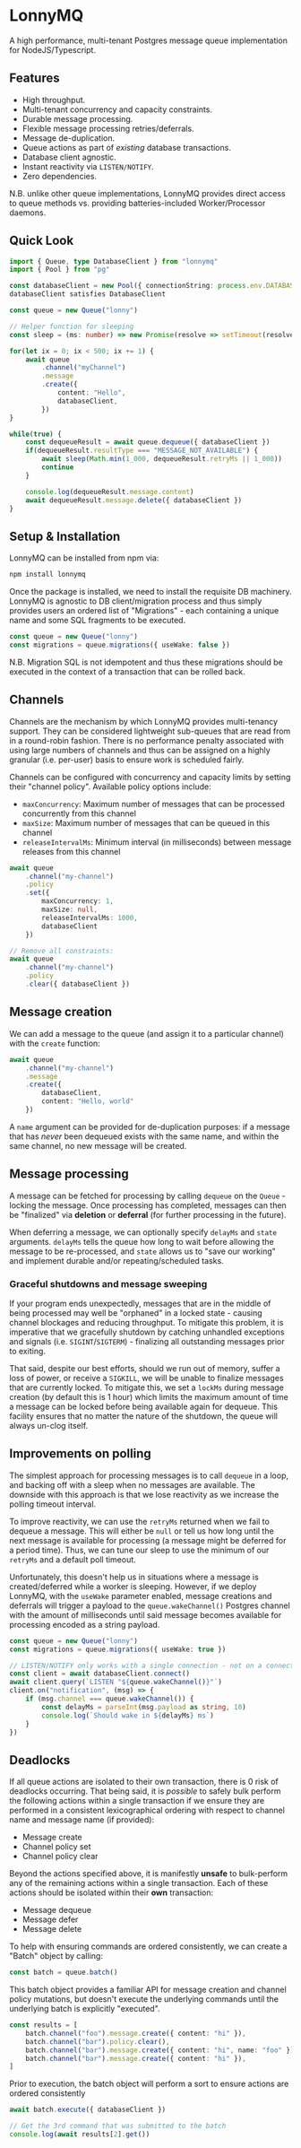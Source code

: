 # LonnyMQ

A high performance, multi-tenant Postgres message queue implementation for NodeJS/Typescript.

## Features

  - High throughput.
  - Multi-tenant concurrency and capacity constraints.
  - Durable message processing.
  - Flexible message processing retries/deferrals.
  - Message de-duplication.
  - Queue actions as part of *existing* database transactions.
  - Database client agnostic.
  - Instant reactivity via `LISTEN/NOTIFY`.
  - Zero dependencies.

N.B. unlike other queue implementations, LonnyMQ provides direct access to queue methods vs. providing batteries-included Worker/Processor daemons. 

## Quick Look

```typescript
import { Queue, type DatabaseClient } from "lonnymq"
import { Pool } from "pg"

const databaseClient = new Pool({ connectionString: process.env.DATABASE_URL })
databaseClient satisfies DatabaseClient

const queue = new Queue("lonny")

// Helper function for sleeping
const sleep = (ms: number) => new Promise(resolve => setTimeout(resolve, ms))

for(let ix = 0; ix < 500; ix += 1) {
    await queue
        .channel("myChannel")
        .message
        .create({ 
            content: "Hello", 
            databaseClient,
        })
}

while(true) {
    const dequeueResult = await queue.dequeue({ databaseClient })
    if(dequeueResult.resultType === "MESSAGE_NOT_AVAILABLE") {
        await sleep(Math.min(1_000, dequeueResult.retryMs || 1_000))
        continue
    }

    console.log(dequeueResult.message.content)
    await dequeueResult.message.delete({ databaseClient })
}
```

## Setup & Installation

LonnyMQ can be installed from npm via:

```bash
npm install lonnymq
```

Once the package is installed, we need to install the requisite DB machinery. LonnyMQ is agnostic to DB client/migration process and thus simply provides users an ordered list of "Migrations" - each containing a unique name and some SQL fragments to be executed.

```typescript
const queue = new Queue("lonny")
const migrations = queue.migrations({ useWake: false })
```

N.B. Migration SQL is not idempotent and thus these migrations should be executed in the context of a transaction that can be rolled back.

## Channels

Channels are the mechanism by which LonnyMQ provides multi-tenancy support. They can be considered lightweight sub-queues that are read from in a round-robin fashion. There is no performance penalty associated with using large numbers of channels and thus can be assigned on a highly granular (i.e. per-user) basis to ensure work is scheduled fairly.

Channels can be configured with concurrency and capacity limits by setting their "channel policy". Available policy options include:

- `maxConcurrency`: Maximum number of messages that can be processed concurrently from this channel
- `maxSize`: Maximum number of messages that can be queued in this channel
- `releaseIntervalMs`: Minimum interval (in milliseconds) between message releases from this channel

```typescript
await queue
    .channel("my-channel")
    .policy
    .set({ 
        maxConcurrency: 1, 
        maxSize: null, 
        releaseIntervalMs: 1000,
        databaseClient 
    })

// Remove all constraints:
await queue
    .channel("my-channel")
    .policy
    .clear({ databaseClient })
```

## Message creation

We can add a message to the queue (and assign it to a particular channel) with the `create` function:

```typescript
await queue
    .channel("my-channel")
    .message
    .create({
        databaseClient,
        content: "Hello, world"
    })
```

A `name` argument can be provided for de-duplication purposes: if a message that has _never_ been dequeued exists with the same name, and within the same channel, no new message will be created.

## Message processing

A message can be fetched for processing by calling `dequeue` on the `Queue` - locking the message. Once processing has completed, messages can then be "finalized" via **deletion** or **deferral** (for further processing in the future).

When deferring a message, we can optionally specify `delayMs` and `state` arguments. `delayMs` tells the queue how long to wait before allowing the message to be re-processed, and `state` allows us to "save our working" and implement durable and/or repeating/scheduled tasks.

### Graceful shutdowns and message sweeping

If your program ends unexpectedly, messages that are in the middle of being processed may well be "orphaned" in a locked state - causing channel blockages and reducing throughput. To mitigate this problem, it is imperative that we gracefully shutdown by catching unhandled exceptions and signals (i.e. `SIGINT`/`SIGTERM`) - finalizing all outstanding messages prior to exiting.

That said, despite our best efforts, should we run out of memory, suffer a loss of power, or receive a `SIGKILL`, we will be unable to finalize messages that are currently locked. To mitigate this, we set a `lockMs` during message creation (by default this is 1 hour) which limits the maximum amount of time a message can be locked before being available again for dequeue. This facility ensures that no matter the nature of the shutdown, the queue will always un-clog itself.

## Improvements on polling

The simplest approach for processing messages is to call `dequeue` in a loop, and backing off with a sleep when no messages are available. The downside with this approach is that we lose reactivity as we increase the polling timeout interval.

To improve reactivity, we can use the `retryMs` returned when we fail to dequeue a message. This will either be `null` or tell us how long until the next message is available for processing (a message might be deferred for a period time). Thus, we can tune our sleep to use the minimum of our `retryMs` and a default poll timeout.

Unfortunately, this doesn't help us in situations where a message is created/deferred while a worker is sleeping. However, if we deploy LonnyMQ, with the `useWake` parameter enabled, message creations and deferrals will trigger a payload to the `queue.wakeChannel()` Postgres channel with the amount of milliseconds until said message becomes available for processing encoded as a string payload.

```typescript
const queue = new Queue("lonny")
const migrations = queue.migrations({ useWake: true })

// LISTEN/NOTIFY only works with a single connection - not on a connection pool.
const client = await databaseClient.connect()
await client.query(`LISTEN "${queue.wakeChannel()}"`)
client.on("notification", (msg) => {
    if (msg.channel === queue.wakeChannel()) {
        const delayMs = parseInt(msg.payload as string, 10)
        console.log(`Should wake in ${delayMs} ms`)
    }
})
```

## Deadlocks

If all queue actions are isolated to their own transaction, there is 0 risk of deadlocks occurring. That being said, it is _possible_ to safely bulk perform the following actions within a single transaction if we ensure they are performed in a consistent lexicographical ordering with respect to channel name and message name (if provided):

  - Message create
  - Channel policy set
  - Channel policy clear

Beyond the actions specified above, it is manifestly **unsafe** to bulk-perform any of the remaining actions within a single transaction. Each of these actions should be isolated within their **own** transaction:

 - Message dequeue
 - Message defer
 - Message delete

To help with ensuring commands are ordered consistently, we can create a "Batch" object by calling:

```typescript
const batch = queue.batch()
```

This batch object provides a familiar API for message creation and channel policy mutations, but doesn't execute the underlying commands until the underlying batch is explicitly "executed". 

```typescript
const results = [
    batch.channel("foo").message.create({ content: "hi" }),
    batch.channel("bar").policy.clear(),
    batch.channel("bar").message.create({ content: "hi", name: "foo" }),
    batch.channel("bar").message.create({ content: "hi" }),
]
```
Prior to execution, the batch object will perform a sort to ensure actions are ordered consistently

```typescript
await batch.execute({ databaseClient })

// Get the 3rd command that was submitted to the batch
console.log(await results[2].get())
```